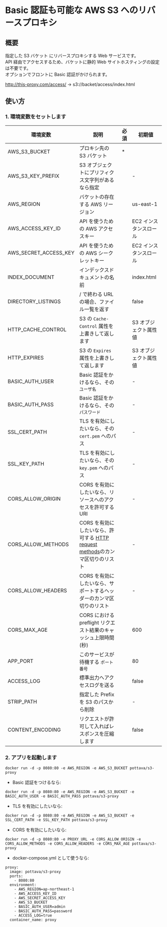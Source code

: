 # Basic 認証も可能な AWS S3 へのリバースプロキシ


## 概要

指定した S3 バケット にリバースプロキシする Web サービスです。  
API 経由でアクセスするため、バケットに静的 Web サイトホスティングの設定は不要です。  
オプションでフロントに Basic 認証がかけられます。

http://this-proxy.com/access/ -> s3://backet/access/index.html


## 使い方

### 1. 環境変数をセットします

環境変数                   | 説明                                             | 必須    | 初期値
------------------------- | ----------------------------------------------- | ------ | ---
AWS_S3_BUCKET             | プロキシ先の S3 バケット                           | *       | 
AWS_S3_KEY_PREFIX         | S3 オブジェクトにプリフィクス文字列があるなら指定       |        | -
AWS_REGION                | バケットの存在する AWS リージョン                    |        | us-east-1
AWS_ACCESS_KEY_ID         | API を使うための AWS アクセスキー                   |        | EC2 インスタンスロール
AWS_SECRET_ACCESS_KEY     | API を使うための AWS シークレットキー                |        | EC2 インスタンスロール
INDEX_DOCUMENT            | インデックスドキュメントの名前                       |          | index.html
DIRECTORY_LISTINGS        | / で終わる URL の場合、ファイル一覧を返す             |          | false
HTTP_CACHE_CONTROL        | S3 の `Cache-Control` 属性を上書きして返します      |        | S3 オブジェクト属性値
HTTP_EXPIRES              | S3 の `Expires` 属性を上書きして返します            |        | S3 オブジェクト属性値
BASIC_AUTH_USER           | Basic 認証をかけるなら、その `ユーザ名`              |        | -
BASIC_AUTH_PASS           | Basic 認証をかけるなら、その `パスワード`            |        | -
SSL_CERT_PATH             | TLS を有効にしたいなら、その `cert.pem` へのパス     |        | -
SSL_KEY_PATH              | TLS を有効にしたいなら、その `key.pem` へのパス      |        | -
CORS_ALLOW_ORIGIN  | CORS を有効にしたいなら、リソースへのアクセスを許可する URI |        | -
CORS_ALLOW_METHODS | CORS を有効にしたいなら、許可する [HTTP request methods](https://www.w3.org/Protocols/rfc2616/rfc2616-sec9.html)のカンマ区切りのリスト |        | -
CORS_ALLOW_HEADERS | CORS を有効にしたいなら、サポートするヘッダーのカンマ区切りのリスト |        | -
CORS_MAX_AGE       | CORS における preflight リクエスト結果のキャッシュ上限時間(秒) |        | 600
APP_PORT                  | このサービスが待機する `ポート番号`                  |        | 80
ACCESS_LOG                | 標準出力へアクセスログを送る                        |        | false
STRIP_PATH                | 指定した Prefix を S3 のパスから削除                |         | -
CONTENT_ENCODING          | リクエストが許可して入ればレスポンスを圧縮します       |        | false

### 2. アプリを起動します

`docker run -d -p 8080:80 -e AWS_REGION -e AWS_S3_BUCKET pottava/s3-proxy`

* Basic 認証をつけるなら:  

`docker run -d -p 8080:80 -e AWS_REGION -e AWS_S3_BUCKET -e BASIC_AUTH_USER -e BASIC_AUTH_PASS pottava/s3-proxy`

* TLS を有効にしたいなら:  

`docker run -d -p 8080:80 -e AWS_REGION -e AWS_S3_BUCKET -e SSL_CERT_PATH -e SSL_KEY_PATH pottava/s3-proxy`

* CORS を有効にしたいなら:

`docker run -d -p 8080:80 -e PROXY_URL -e CORS_ALLOW_ORIGIN -e CORS_ALLOW_METHODS -e CORS_ALLOW_HEADERS -e CORS_MAX_AGE pottava/s3-proxy`

* docker-compose.yml として使うなら:  

```
proxy:
  image: pottava/s3-proxy
  ports:
    - 8080:80
  environment:
    - AWS_REGION=ap-northeast-1
    - AWS_ACCESS_KEY_ID
    - AWS_SECRET_ACCESS_KEY
    - AWS_S3_BUCKET
    - BASIC_AUTH_USER=admin
    - BASIC_AUTH_PASS=password
    - ACCESS_LOG=true
  container_name: proxy
```
